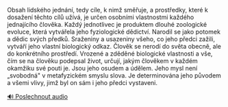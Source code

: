 
Obsah lidského jednání, tedy cíle, k nimž směřuje, a prostředky, které k dosažení těchto cílů užívá, je určen osobními vlastnostmi každého jednajícího člověka. Každý jednotlivec je produktem dlouhé zoologické evoluce, která vytvářela jeho fyziologické dědictví. Narodil se jako potomek a dědic svých předků. Sraženiny a usazeniny všeho, co jeho předci zažili, vytváří jeho vlastní biologický odkaz. Člověk se nerodí do světa obecně, ale do konkrétního prostředí. Vrozené a zděděné biologické vlastnosti a vše, čím se na člověku podepsal život, určují, jakým člověkem v každém okamžiku své pouti je. Jsou jeho osudem a údělem. Jeho mysl není „svobodná" v metafyzickém smyslu slova. Je determinována jeho původem a všemi vlivy, jimž byl on sám i jeho předci vystaveni.

[🔊 Poslechnout audio](/data/7-paragraphs/audio/chapter_19/para_002-Obsah-lidskho-jednn-tedy-cle-k-nim-smuje.mp3)
